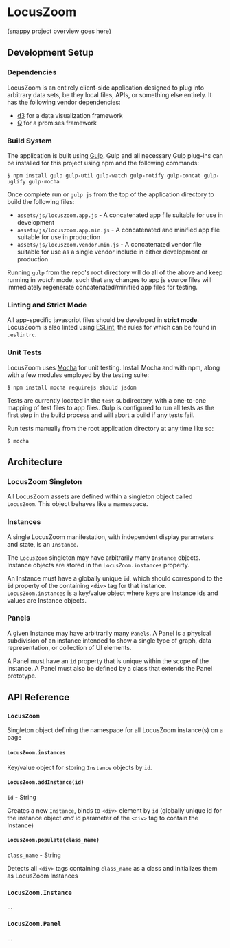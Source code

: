 # LocusZoom

(snappy project overview goes here)

## Development Setup

### Dependencies

LocusZoom is an entirely client-side application designed to plug into arbitrary data sets, be they local files, APIs, or something else entirely. It has the following vendor dependencies:

* [d3](http://d3js.org/) for a data visualization framework
* [Q](https://github.com/kriskowal/q) for a promises framework

### Build System

The application is built using [Gulp](http://gulpjs.com/). Gulp and all necessary Gulp plug-ins can be installed for this project using npm and the following commands:

```
$ npm install gulp gulp-util gulp-watch gulp-notify gulp-concat gulp-uglify gulp-mocha
```

Once complete run or `gulp js` from the top of the application directory to build the following files:

* `assets/js/locuszoom.app.js` - A concatenated app file suitable for use in development
* `assets/js/locuszoom.app.min.js` - A concatenated and minified app file suitable for use in production
* `assets/js/locuszoom.vendor.min.js` - A concatenated vendor file suitable for use as a single vendor include in either development or production

Running `gulp` from the repo's root directory will do all of the above and keep running in *watch* mode, such that any changes to app js source files will immediately regenerate concatenated/minified app files for testing.

### Linting and Strict Mode

All app-specific javascript files should be developed in **strict mode**. LocusZoom is also linted using [ESLint](http://eslint.org/), the rules for which can be found in `.eslintrc`.

### Unit Tests

LocusZoom uses [Mocha](https://mochajs.org/) for unit testing. Install Mocha and with npm, along with a few modules employed by the testing suite:

```
$ npm install mocha requirejs should jsdom
```

Tests are currently located in the `test` subdirectory, with a one-to-one mapping of test files to app files. Gulp is configured to run all tests as the first step in the build process and will abort a build if any tests fail.

Run tests manually from the root application directory at any time like so:

```
$ mocha
```

## Architecture

### LocusZoom Singleton

All LocusZoom assets are defined within a singleton object called `LocusZoom`. This object behaves like a namespace.

### Instances

A single LocusZoom manifestation, with independent display parameters and state, is an `Instance`.

The `LocusZoom` singleton may have arbitrarily many `Instance` objects. Instance objects are stored in the `LocusZoom.instances` property.

An Instance must have a globally unique `id`, which should correspond to the `id` property of the containing `<div>` tag for that instance. `LocusZoom.instances` is a key/value object where keys are Instance ids and values are Instance objects.

### Panels

A given Instance may have arbitrarily many `Panels`. A Panel is a physical subdivision of an instance intended to show a single type of graph, data representation, or collection of UI elements.

A Panel must have an `id` property that is unique within the scope of the instance. A Panel must also be defined by a class that extends the Panel prototype.

## API Reference

### `LocusZoom`

Singleton object defining the namespace for all LocusZoom instance(s) on a page

#### `LocusZoom.instances`

Key/value object for storing `Instance` objects by `id`.

#### `LocusZoom.addInstance(id)`

`id` - String

Creates a new `Instance`, binds to `<div>` element by `id` (globally unique id for the instance object *and* id parameter of the `<div>` tag to contain the Instance)

#### `LocusZoom.populate(class_name)`

`class_name` - String

Detects all `<div>` tags containing `class_name` as a class and initializes them as LocusZoom Instances

### `LocusZoom.Instance`

...

### `LocusZoom.Panel`

...